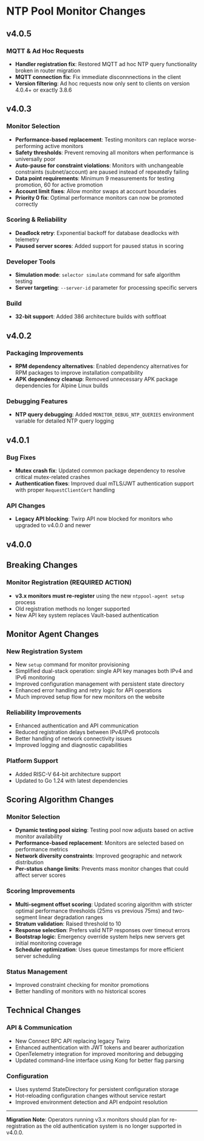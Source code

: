 # NTP Pool Monitor Changes

## v4.0.5

### MQTT & Ad Hoc Requests
- **Handler registration fix**: Restored MQTT ad hoc NTP query functionality broken in router migration
- **MQTT connection fix**: Fix immediate disconnnections in the client
- **Version filtering**: Ad hoc requests now only sent to clients on version 4.0.4+ or exactly 3.8.6

## v4.0.3

### Monitor Selection
- **Performance-based replacement**: Testing monitors can replace worse-performing active monitors
- **Safety thresholds**: Prevent removing all monitors when performance is universally poor
- **Auto-pause for constraint violations**: Monitors with unchangeable constraints (subnet/account) are paused instead of repeatedly failing
- **Data point requirements**: Minimum 9 measurements for testing promotion, 60 for active promotion
- **Account limit fixes**: Allow monitor swaps at account boundaries
- **Priority 0 fix**: Optimal performance monitors can now be promoted correctly

### Scoring & Reliability
- **Deadlock retry**: Exponential backoff for database deadlocks with telemetry
- **Paused server scores**: Added support for paused status in scoring

### Developer Tools
- **Simulation mode**: `selector simulate` command for safe algorithm testing
- **Server targeting**: `--server-id` parameter for processing specific servers

### Build
- **32-bit support**: Added 386 architecture builds with softfloat

## v4.0.2

### Packaging Improvements
- **RPM dependency alternatives**: Enabled dependency alternatives for RPM packages to improve installation compatibility
- **APK dependency cleanup**: Removed unnecessary APK package dependencies for Alpine Linux builds

### Debugging Features
- **NTP query debugging**: Added `MONITOR_DEBUG_NTP_QUERIES` environment variable for detailed NTP query logging

## v4.0.1

### Bug Fixes
- **Mutex crash fix**: Updated common package dependency to resolve critical mutex-related crashes
- **Authentication fixes**: Improved dual mTLS/JWT authentication support with proper `RequestClientCert` handling

### API Changes
- **Legacy API blocking**: Twirp API now blocked for monitors who upgraded to v4.0.0 and newer

## v4.0.0

## Breaking Changes

### Monitor Registration (REQUIRED ACTION)
- **v3.x monitors must re-register** using the new `ntppool-agent setup` process
- Old registration methods no longer supported
- New API key system replaces Vault-based authentication

## Monitor Agent Changes

### New Registration System
- New `setup` command for monitor provisioning
- Simplified dual-stack operation: single API key manages both IPv4 and IPv6 monitoring
- Improved configuration management with persistent state directory
- Enhanced error handling and retry logic for API operations
- Much improved setup flow for new monitors on the website

### Reliability Improvements
- Enhanced authentication and API communication
- Reduced registration delays between IPv4/IPv6 protocols
- Better handling of network connectivity issues
- Improved logging and diagnostic capabilities

### Platform Support
- Added RISC-V 64-bit architecture support
- Updated to Go 1.24 with latest dependencies

## Scoring Algorithm Changes

### Monitor Selection
- **Dynamic testing pool sizing**: Testing pool now adjusts based on active monitor availability
- **Performance-based replacement**: Monitors are selected based on performance metrics
- **Network diversity constraints**: Improved geographic and network distribution
- **Per-status change limits**: Prevents mass monitor changes that could affect server scores

### Scoring Improvements
- **Multi-segment offset scoring**: Updated scoring algorithm with stricter optimal performance thresholds (25ms vs previous 75ms) and two-segment linear degradation ranges
- **Stratum validation**: Raised threshold to 10
- **Response selection**: Prefers valid NTP responses over timeout errors
- **Bootstrap logic**: Emergency override system helps new servers get initial monitoring coverage
- **Scheduler optimization**: Uses queue timestamps for more efficient server scheduling

### Status Management
- Improved constraint checking for monitor promotions
- Better handling of monitors with no historical scores

## Technical Changes

### API & Communication
- New Connect RPC API replacing legacy Twirp
- Enhanced authentication with JWT tokens and bearer authorization
- OpenTelemetry integration for improved monitoring and debugging
- Updated command-line interface using Kong for better flag parsing

### Configuration
- Uses systemd StateDirectory for persistent configuration storage
- Hot-reloading configuration changes without service restart
- Improved environment detection and API endpoint resolution

---

**Migration Note**: Operators running v3.x monitors should plan for re-registration as the old authentication system is no longer supported in v4.0.0.
